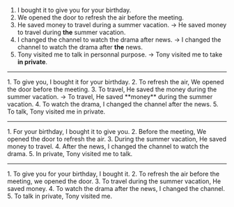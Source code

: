 1. I bought it to give you for your birthday.
2. We opened the door to refresh the air before the meeting.
3. He saved money to travel during a summer vacation.
-> He saved money to travel during **the** summer vacation.
4. I changed the channel to watch the drama after news.
-> I changed the channel to watch the drama after **the** news.
5. Tony visited me to talk in personnal purpose.
-> Tony visited me to take **in private**.
<hr/>
1. To give you, I bought it for your birthday.
2. To refresh the air, We opened the door before the meeting.
3. To travel, He saved the money during the summer vacation.
-> To travel, He saved **money** during the summer vacation.
4. To watch the drama, I changed the channel after the news.
5. To talk, Tony visited me in private.
<hr/>
1. For your birthday, I bought it to give you.
2. Before the meeting, We opened the door to refresh the air.
3. During the summer vacation, He saved money to travel.
4. After the news, I changed the channel to watch the drama.
5. In private, Tony visited me to talk.
<hr/>
1. To give you for your birthday, I bought it.
2. To refresh the air before the meeting, we opened the door.
3. To travel during the summer vacation, He saved money.
4. To watch the drama after the news, I changed the channel.
5. To talk in private, Tony visited me.

